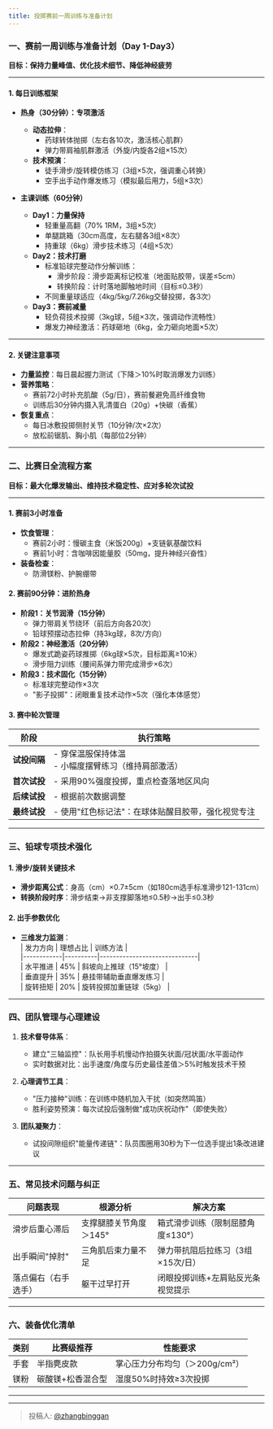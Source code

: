 ```yaml
---
title: 投掷赛前一周训练与准备计划
---
```


### **一、赛前一周训练与准备计划（Day 1-Day3）**  
**目标：保持力量峰值、优化技术细节、降低神经疲劳**

---

#### **1. 每日训练框架**  
- **热身（30分钟）：专项激活**  
  - **动态拉伸**：  
    - 药球转体抛掷（左右各10次，激活核心肌群）  
    - 弹力带肩袖肌群激活（外旋/内旋各2组×15次）  
  - **技术预演**：  
    - 徒手滑步/旋转模仿练习（3组×5次，强调重心转换）  
    - 空手出手动作爆发练习（模拟最后用力，5组×3次）  

- **主课训练（60分钟）**  
  - **Day1：力量保持**  
    - 轻重量高翻（70% 1RM，3组×5次）  
    - 单腿跳箱（30cm高度，左右腿各3组×8次）  
    - 持重球（6kg）滑步技术练习（4组×5次）  
  - **Day2：技术打磨**  
    - 标准铅球完整动作分解训练：  
      - 滑步阶段：滑步距离标记校准（地面贴胶带，误差≤5cm）  
      - 转换阶段：计时落地脚触地时间（目标≤0.3秒）  
    - 不同重量球适应（4kg/5kg/7.26kg交替投掷，各3次）  
  - **Day3：赛前减量**  
    - 轻负荷技术投掷（3kg球，5组×3次，强调动作流畅性）  
    - 爆发力神经激活：药球砸地（6kg，全力砸向地面×5次）  

---

#### **2. 关键注意事项**  
- **力量监控**：每日晨起握力测试（下降＞10%时取消爆发力训练）  
- **营养策略**：  
  - 赛前72小时补充肌酸（5g/日），赛前餐避免高纤维食物  
  - 训练后30分钟内摄入乳清蛋白（20g）+快碳（香蕉）  
- **恢复重点**：  
  - 每日冰敷投掷侧肘关节（10分钟/次×2次）  
  - 放松前锯肌、胸小肌（每部位2分钟）  

---

### **二、比赛日全流程方案**  
**目标：最大化爆发输出、维持技术稳定性、应对多轮次试投**

---

#### **1. 赛前3小时准备**  
- **饮食管理**：  
  - 赛前2小时：慢碳主食（米饭200g）+支链氨基酸饮料  
  - 赛前1小时：含咖啡因能量胶（50mg，提升神经兴奋性）  
- **装备检查**：  
  - 防滑镁粉、护腕绷带
#### **2. 赛前90分钟：进阶热身**  
- **阶段1：关节润滑（15分钟）**  
  - 弹力带肩关节绕环（前后方向各20次）  
  - 铅球预摆动态拉伸（持3kg球，8次/方向）  
- **阶段2：神经激活（20分钟）**  
  - 爆发式跪姿药球推掷（6kg球×5次，目标距离≥10米）  
  - 滑步阻力训练（腰间系弹力带完成滑步×6次）  
- **阶段3：技术固化（15分钟）**  
  - 标准球完整动作×3次 
  - "影子投掷"：闭眼重复技术动作×5次（强化本体感觉）  

#### **3. 赛中轮次管理**  
| 阶段          | 执行策略                                                                 |  
|---------------|--------------------------------------------------------------------------|  
| **试投间隔**  | - 穿保温服保持体温<br>- 小幅度摆臂练习（维持肩部激活）                  |  
| **首次试投**  | - 采用90%强度投掷，重点检查落地区风向                                   |  
| **后续试投**  | - 根据前次数据调整 |  
| **最终试投**  | - 使用"红色标记法"：在球体贴醒目胶带，强化视觉专注                      |  

---

### **三、铅球专项技术强化**  
#### **1. 滑步/旋转关键技术**  
- **滑步距离公式**：身高（cm）×0.7±5cm（如180cm选手标准滑步121-131cm）  
- **转换阶段时序**：滑步结束→非支撑脚落地≤0.5秒→出手≤0.3秒  

#### **2. 出手参数优化**  
- **三维发力监测**：  
  | 发力方向   | 理想占比 | 训练方法                     |  
  |------------|----------|------------------------------|  
  | 水平推进   | 45%      | 斜坡向上推球（15°坡度）      |  
  | 垂直提升   | 35%      | 悬挂带辅助垂直爆发练习       |  
  | 旋转扭矩   | 20%      | 旋转投掷加重链球（5kg）      |  

---

### **四、团队管理与心理建设**  
1. **技术督导体系**：  
   - 建立"三轴监控"：队长用手机慢动作拍摄矢状面/冠状面/水平面动作  
   - 实时数据对比：出手速度/角度与历史最佳差值＞5%时触发技术干预  

2. **心理调节工具**：  
   - "压力接种"训练：在训练中随机加入干扰（如突然鸣笛）  
   - 胜利姿势预演：每次试投后强制做"成功庆祝动作"（即使失败）  

3. **团队凝聚力**：  
   - 试投间隙组织"能量传递链"：队员围圈用30秒为下一位选手提出1条改进建议  

---

### **五、常见技术问题与纠正**  
| 问题表现              | 根源分析                  | 解决方案                              |  
|-----------------------|---------------------------|---------------------------------------|  
| 滑步后重心滞后        | 支撑腿膝关节角度＞145°    | 箱式滑步训练（限制屈膝角度≤130°）    |  
| 出手瞬间"掉肘"        | 三角肌后束力量不足        | 弹力带抗阻后拉练习（3组×15次/日）    |  
| 落点偏右（右手选手）  | 躯干过早打开              | 闭眼投掷训练+左肩贴反光条视觉提示    |  

---

### **六、装备优化清单**  
| 类别       | 比赛级推荐                | 性能要求                          |  
|------------|---------------------------|-----------------------------------|  
| 手套       | 半指麂皮款               | 掌心压力分布均匀（＞200g/cm²）    |  
| 镁粉       | 碳酸镁+松香混合型         | 湿度50%时持效≥3次投掷            |  

---

---

> 投稿人: [@zhangbinggan](https://github.com/zhangbinggan)
